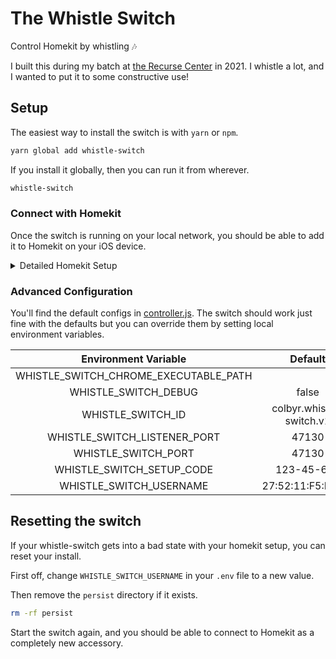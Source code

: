 # The Whistle Switch

Control Homekit by whistling 🎶

I built this during my batch at [the Recurse Center](https://www.recurse.com/) in 2021.
I whistle a lot, and I wanted to put it to some constructive use!

## Setup

The easiest way to install the switch is with `yarn` or `npm`.

```sh
yarn global add whistle-switch
```

If you install it globally, then you can run it from wherever.

```sh
whistle-switch
```

### Connect with Homekit

Once the switch is running on your local network, you should be able to add it to Homekit on your iOS device.

<details><summary>Detailed Homekit Setup</summary>

|      |      |
| :--: | :--: |
| ![1-add-accessory](https://user-images.githubusercontent.com/478109/149674991-a0eddebf-ddc5-489e-8d71-38fb4b9f0ba9.png) | Select "More Options.." from the Add Accessory card. |
| ![2-select-whistle-switch](https://user-images.githubusercontent.com/478109/149674994-088c744f-0abe-4492-b2d3-7d9a6ed8558a.png) | Tap the accessort called "Whistle Switch ..." |
| ![3-uncertified-accessory](https://user-images.githubusercontent.com/478109/149674996-d2c7babc-d0a4-4d49-b699-4c7e337faf7f.png) | Tap "Add Anyway" when you're prompted about an "uncertified" accessory. |
| ![4-setup-code](https://user-images.githubusercontent.com/478109/149674998-9105d282-4529-4574-a724-703bd964afe3.png) | The default setup code is "123-45-678", but you can change it to anything you want using the `WHISTLE_SWITCH_SETUP_CODE` environment variable. |

</details>

### Advanced Configuration

You'll find the default configs in [controller.js](https://github.com/colbyr/whistle-switch/blob/694db8313b22180737626b05d5a4ffeeeb7542dc/src/controller.js#L10-L18).
The switch should work just fine with the defaults but you can override them by setting local environment variables.

|  Environment Variable                 |  Default                 |
| :-----------------------------------: | :----------------------: |
| WHISTLE_SWITCH_CHROME_EXECUTABLE_PATH |                          |
| WHISTLE_SWITCH_DEBUG                  | false                    |
| WHISTLE_SWITCH_ID                     | colbyr.whistle-switch.v1 |
| WHISTLE_SWITCH_LISTENER_PORT          | 47130                    |
| WHISTLE_SWITCH_PORT                   | 47130                    |
| WHISTLE_SWITCH_SETUP_CODE             | 123-45-678               |
| WHISTLE_SWITCH_USERNAME               | 27:52:11:F5:BC:05        |

## Resetting the switch

If your whistle-switch gets into a bad state with your homekit setup, you can reset your install.

First off, change `WHISTLE_SWITCH_USERNAME` in your `.env` file to a new value.

Then remove the `persist` directory if it exists.

```sh
rm -rf persist
```

Start the switch again, and you should be able to connect to Homekit as a completely new accessory.
